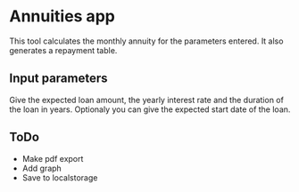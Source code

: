 # Annuities app

This tool calculates the monthly annuity for the parameters entered. 
It also generates a repayment table. 

## Input parameters

Give the expected loan amount, the yearly interest rate and the duration of the loan in years. 
Optionaly you can give the expected start date of the loan. 

## ToDo
- Make pdf export
- Add graph
- Save to localstorage